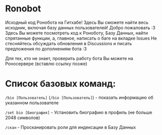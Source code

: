 # Ronobot
Исходный код Ронобота на Гитхабе! Здесь Вы сможете найти весь исходник, включая базу данных пользователей!
Добро пожаловать :3
Здесь Вы можете посмотреть код к Роноботу, Базу Данных, найти спрятанные функции, а, главное, написать о баге на вкладке Issues
Не стесняйтесь обсуждать обновления в Discussions и писать предложения по дополнениям бота :3

Для тех, кто не знает, проверить работу бота Вы можете на Роносервере (вставлю ссылку позже)

# Список базовых команд:

`/bio [Пользователь]` (`/bio [Пользователь]`) - показать информацию об указанном пользователе

`/set bio [Биография]` - Установить биографию в профиль (не больше 2048 символов)

`/скан` - Просканировать роли для индексации в Базу Данных
